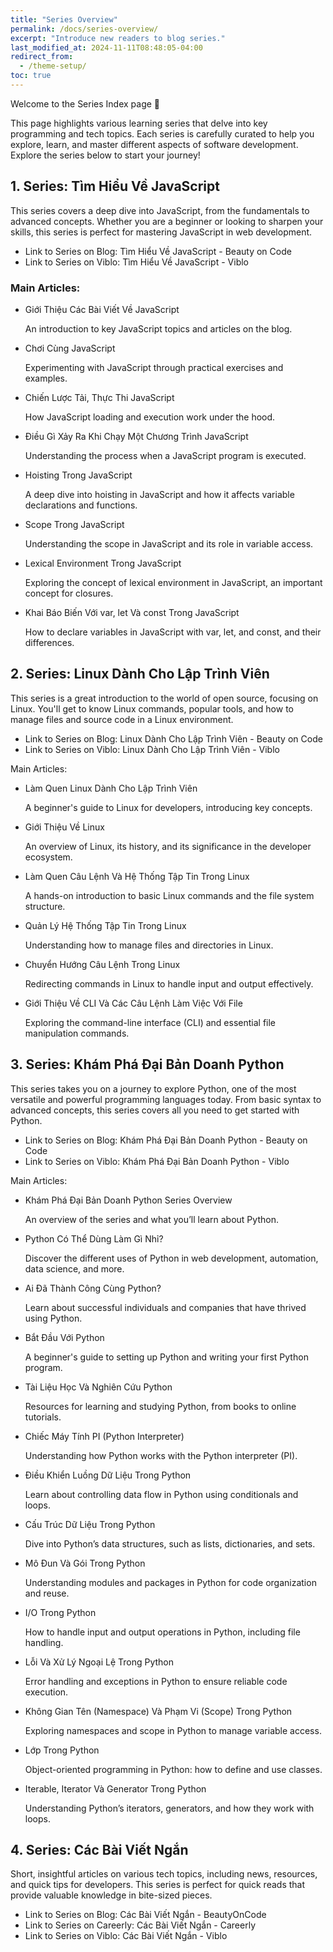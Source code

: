 ```yaml
---
title: "Series Overview"
permalink: /docs/series-overview/
excerpt: "Introduce new readers to blog series."
last_modified_at: 2024-11-11T08:48:05-04:00
redirect_from:
  - /theme-setup/
toc: true
---
```


Welcome to the Series Index page 👋

This page highlights various learning series that delve into key programming and tech topics. Each series is carefully curated to help you explore, learn, and master different aspects of software development. Explore the series below to start your journey!

## 1. Series: Tìm Hiểu Về JavaScript

This series covers a deep dive into JavaScript, from the fundamentals to advanced concepts. Whether you are a beginner or looking to sharpen your skills, this series is perfect for mastering JavaScript in web development.

- Link to Series on Blog: Tìm Hiểu Về JavaScript - Beauty on Code
- Link to Series on Viblo: Tìm Hiểu Về JavaScript - Viblo

### Main Articles:
- Giới Thiệu Các Bài Viết Về JavaScript

  An introduction to key JavaScript topics and articles on the blog.

- Chơi Cùng JavaScript

  Experimenting with JavaScript through practical exercises and examples.

- Chiến Lược Tải, Thực Thi JavaScript

  How JavaScript loading and execution work under the hood.

- Điều Gì Xảy Ra Khi Chạy Một Chương Trình JavaScript

  Understanding the process when a JavaScript program is executed.

- Hoisting Trong JavaScript

  A deep dive into hoisting in JavaScript and how it affects variable declarations and functions.

- Scope Trong JavaScript

  Understanding the scope in JavaScript and its role in variable access.

- Lexical Environment Trong JavaScript

  Exploring the concept of lexical environment in JavaScript, an important concept for closures.

- Khai Báo Biến Với var, let Và const Trong JavaScript

  How to declare variables in JavaScript with var, let, and const, and their differences.

## 2. Series: Linux Dành Cho Lập Trình Viên
This series is a great introduction to the world of open source, focusing on Linux. You'll get to know Linux commands, popular tools, and how to manage files and source code in a Linux environment.

- Link to Series on Blog: Linux Dành Cho Lập Trình Viên - Beauty on Code
- Link to Series on Viblo: Linux Dành Cho Lập Trình Viên - Viblo

Main Articles:
- Làm Quen Linux Dành Cho Lập Trình Viên

  A beginner's guide to Linux for developers, introducing key concepts.

- Giới Thiệu Về Linux

  An overview of Linux, its history, and its significance in the developer ecosystem.

- Làm Quen Câu Lệnh Và Hệ Thống Tập Tin Trong Linux

  A hands-on introduction to basic Linux commands and the file system structure.

- Quản Lý Hệ Thống Tập Tin Trong Linux

  Understanding how to manage files and directories in Linux.

- Chuyển Hướng Câu Lệnh Trong Linux

  Redirecting commands in Linux to handle input and output effectively.

- Giới Thiệu Về CLI Và Các Câu Lệnh Làm Việc Với File

  Exploring the command-line interface (CLI) and essential file manipulation commands.

## 3. Series: Khám Phá Đại Bản Doanh Python
This series takes you on a journey to explore Python, one of the most versatile and powerful programming languages today. From basic syntax to advanced concepts, this series covers all you need to get started with Python.

- Link to Series on Blog: Khám Phá Đại Bản Doanh Python - Beauty on Code
- Link to Series on Viblo: Khám Phá Đại Bản Doanh Python - Viblo

Main Articles:

- Khám Phá Đại Bản Doanh Python Series Overview

  An overview of the series and what you’ll learn about Python.

- Python Có Thể Dùng Làm Gì Nhỉ?

  Discover the different uses of Python in web development, automation, data science, and more.

- Ai Đã Thành Công Cùng Python?

  Learn about successful individuals and companies that have thrived using Python.

- Bắt Đầu Với Python

  A beginner's guide to setting up Python and writing your first Python program.

- Tài Liệu Học Và Nghiên Cứu Python

  Resources for learning and studying Python, from books to online tutorials.

- Chiếc Máy Tính PI (Python Interpreter)

  Understanding how Python works with the Python interpreter (PI).

- Điều Khiển Luồng Dữ Liệu Trong Python

  Learn about controlling data flow in Python using conditionals and loops.

- Cấu Trúc Dữ Liệu Trong Python

  Dive into Python’s data structures, such as lists, dictionaries, and sets.

- Mô Đun Và Gói Trong Python

  Understanding modules and packages in Python for code organization and reuse.

- I/O Trong Python

  How to handle input and output operations in Python, including file handling.

- Lỗi Và Xử Lý Ngoại Lệ Trong Python

  Error handling and exceptions in Python to ensure reliable code execution.

- Không Gian Tên (Namespace) Và Phạm Vi (Scope) Trong Python

  Exploring namespaces and scope in Python to manage variable access.

- Lớp Trong Python

  Object-oriented programming in Python: how to define and use classes.

- Iterable, Iterator Và Generator Trong Python

  Understanding Python’s iterators, generators, and how they work with loops.

## 4. Series: Các Bài Viết Ngắn
Short, insightful articles on various tech topics, including news, resources, and quick tips for developers. This series is perfect for quick reads that provide valuable knowledge in bite-sized pieces.

- Link to Series on Blog: Các Bài Viết Ngắn - BeautyOnCode
- Link to Series on Careerly: Các Bài Viết Ngắn - Careerly
- Link to Series on Viblo: Các Bài Viết Ngắn - Viblo